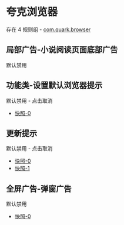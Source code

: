 # 夸克浏览器

存在 4 规则组 - [com.quark.browser](/src/apps/com.quark.browser.ts)

## 局部广告-小说阅读页面底部广告

默认禁用

## 功能类-设置默认浏览器提示

默认禁用 - 点击取消

- [快照-0](https://i.gkd.li/i/13249469)

## 更新提示

默认禁用 - 点击取消

- [快照-0](https://i.gkd.li/i/13292512)
- [快照-1](https://i.gkd.li/i/13455360)

## 全屏广告-弹窗广告

默认禁用

- [快照-0](https://i.gkd.li/i/13292571)

